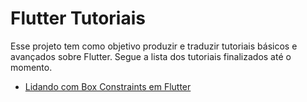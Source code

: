 # Flutter Tutoriais
Esse projeto tem como objetivo produzir e traduzir tutoriais básicos e avançados sobre Flutter. Segue a lista dos tutoriais finalizados até o momento.

* [Lidando com Box Constraints em Flutter](https://github.com/silasbrasil/Flutter-Tutoriais/blob/master/BoxConstraints.md)